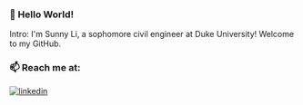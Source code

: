 ### 👋 Hello World!



Intro: I'm Sunny Li, a sophomore civil engineer at Duke University! Welcome to my GitHub.

### 📫 Reach me at:

<!-- [![Linkedin Badge](https://img.shields.io/badge/-sunnyxli-blue?style=flat&logo=Linkedin&logoColor=white&link=https://www.linkedin.com/in/sunnyxli/)](https://www.linkedin.com/in/sunnyxli/) -->

[![linkedin](https://img.shields.io/badge/-sunnyxli-313131?style=flat-square&labelColor=313131&logo=LinkedIn&logoColor=white&color=313131)](https://www.linkedin.com/in/sunnyxli/)

<!--
**taiyangie/taiyangie** is a ✨ _special_ ✨ repository because its `README.md` (this file) appears on your GitHub profile.

Here are some ideas to get you started:
https://github.com/abhisheknaiidu/awesome-github-profile-readme#a-little-bit-of-everything-
- 🔭 I’m currently working on ...
- 🌱 I’m currently learning ...
- 👯 I’m looking to collaborate on ...
- 🤔 I’m looking for help with ...
- 💬 Ask me about ...
- 📫 How to reach me: ...
- 😄 Pronouns: ...
- ⚡ Fun fact: ...
-->
